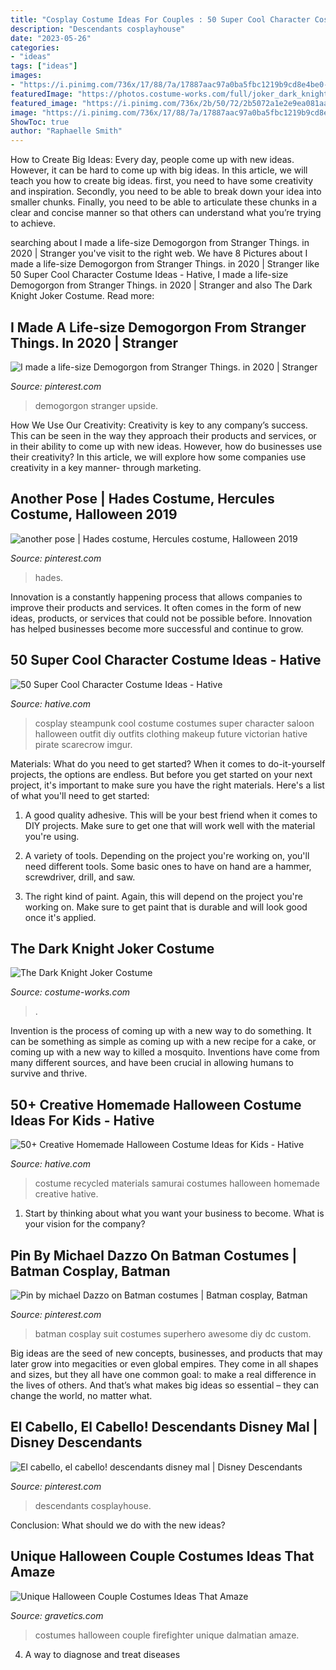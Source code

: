 ```yaml
---
title: "Cosplay Costume Ideas For Couples : 50 Super Cool Character Costume Ideas"
description: "Descendants cosplayhouse"
date: "2023-05-26"
categories:
- "ideas"
tags: ["ideas"]
images:
- "https://i.pinimg.com/736x/17/88/7a/17887aac97a0ba5fbc1219b9cd8e4be0--hades.jpg"
featuredImage: "https://photos.costume-works.com/full/joker_dark_knight.jpg"
featured_image: "https://i.pinimg.com/736x/2b/50/72/2b5072a1e2e9ea081aa8fa9f5f7da2c6.jpg"
image: "https://i.pinimg.com/736x/17/88/7a/17887aac97a0ba5fbc1219b9cd8e4be0--hades.jpg"
ShowToc: true
author: "Raphaelle Smith"
---
```



How to Create Big Ideas:
Every day, people come up with new ideas. However, it can be hard to come up with big ideas. In this article, we will teach you how to create big ideas. first, you need to have some creativity and inspiration. Secondly, you need to be able to break down your idea into smaller chunks. Finally, you need to be able to articulate these chunks in a clear and concise manner so that others can understand what you’re trying to achieve.

	

		
searching about I made a life-size Demogorgon from Stranger Things. in 2020 | Stranger you've visit to the right web. We have 8 Pictures about I made a life-size Demogorgon from Stranger Things. in 2020 | Stranger like 50 Super Cool Character Costume Ideas - Hative, I made a life-size Demogorgon from Stranger Things. in 2020 | Stranger and also The Dark Knight Joker Costume. Read more:
		
    
## I Made A Life-size Demogorgon From Stranger Things. In 2020 | Stranger

<img loading=lazy src="https://i.pinimg.com/736x/e4/c9/ce/e4c9cef4e2cd363b36bf3d2bab082b7d.jpg" onerror="this.onerror=null;this.src='https://tse2.mm.bing.net/th?id=OIP.wy3rfqmAF0JaCQigLxpVDgHaJ3&amp;pid=15.1';" alt="I made a life-size Demogorgon from Stranger Things. in 2020 | Stranger">

_Source: pinterest.com_

>demogorgon stranger upside. 

	

How We Use Our Creativity:
Creativity is key to any company’s success. This can be seen in the way they approach their products and services, or in their ability to come up with new ideas. However, how do businesses use their creativity? In this article, we will explore how some companies use creativity in a key manner- through marketing.

    
## Another Pose | Hades Costume, Hercules Costume, Halloween 2019

<img loading=lazy src="https://i.pinimg.com/736x/17/88/7a/17887aac97a0ba5fbc1219b9cd8e4be0--hades.jpg" onerror="this.onerror=null;this.src='https://tse3.mm.bing.net/th?id=OIP.hYSgugcpLcEZyNdCclbANgHaLI&amp;pid=15.1';" alt="another pose | Hades costume, Hercules costume, Halloween 2019">

_Source: pinterest.com_

>hades. 

	

Innovation is a constantly happening process that allows companies to improve their products and services. It often comes in the form of new ideas, products, or services that could not be possible before. Innovation has helped businesses become more successful and continue to grow.

    
## 50 Super Cool Character Costume Ideas - Hative

<img loading=lazy src="https://hative.com/wp-content/uploads/2014/10/super-cool-costume-ideas/14-saloon-girl-costume.jpg" onerror="this.onerror=null;this.src='https://tse1.mm.bing.net/th?id=OIP.AHrSzGtDCcYm-TvFSdASjgHaMq&amp;pid=15.1';" alt="50 Super Cool Character Costume Ideas - Hative">

_Source: hative.com_

>cosplay steampunk cool costume costumes super character saloon halloween outfit diy outfits clothing makeup future victorian hative pirate scarecrow imgur. 

	

Materials: What do you need to get started?
When it comes to do-it-yourself projects, the options are endless. But before you get started on your next project, it's important to make sure you have the right materials. Here's a list of what you'll need to get started:
1. A good quality adhesive. This will be your best friend when it comes to DIY projects. Make sure to get one that will work well with the material you're using.

2. A variety of tools. Depending on the project you're working on, you'll need different tools. Some basic ones to have on hand are a hammer, screwdriver, drill, and saw.

3. The right kind of paint. Again, this will depend on the project you're working on. Make sure to get paint that is durable and will look good once it's applied.


    
## The Dark Knight Joker Costume

<img loading=lazy src="https://photos.costume-works.com/full/joker_dark_knight.jpg" onerror="this.onerror=null;this.src='https://tse2.mm.bing.net/th?id=OIP.8OV6qG5lRudiZX1aw6DyiwHaNJ&amp;pid=15.1';" alt="The Dark Knight Joker Costume">

_Source: costume-works.com_

>. 

	

Invention is the process of coming up with a new way to do something. It can be something as simple as coming up with a new recipe for a cake, or coming up with a new way to killed a mosquito. Inventions have come from many different sources, and have been crucial in allowing humans to survive and thrive.

    
## 50+ Creative Homemade Halloween Costume Ideas For Kids - Hative

<img loading=lazy src="https://hative.com/wp-content/uploads/2014/03/costumes-for-kids/7-samurai-costume-recycled-materials.jpg" onerror="this.onerror=null;this.src='https://tse4.mm.bing.net/th?id=OIP.T9incGuH0nDaKpt7Wb_hHgHaJ4&amp;pid=15.1';" alt="50+ Creative Homemade Halloween Costume Ideas for Kids - Hative">

_Source: hative.com_

>costume recycled materials samurai costumes halloween homemade creative hative. 

	

1) Start by thinking about what you want your business to become. What is your vision for the company?

    
## Pin By Michael Dazzo On Batman Costumes | Batman Cosplay, Batman

<img loading=lazy src="https://i.pinimg.com/736x/2b/50/72/2b5072a1e2e9ea081aa8fa9f5f7da2c6.jpg" onerror="this.onerror=null;this.src='https://tse3.mm.bing.net/th?id=OIP.V80fGprWN-upcW3DdtPO-gHaJ4&amp;pid=15.1';" alt="Pin by michael Dazzo on Batman costumes | Batman cosplay, Batman">

_Source: pinterest.com_

>batman cosplay suit costumes superhero awesome diy dc custom. 

	

Big ideas are the seed of new concepts, businesses, and products that may later grow into megacities or even global empires. They come in all shapes and sizes, but they all have one common goal: to make a real difference in the lives of others. And that’s what makes big ideas so essential – they can change the world, no matter what.

    
## El Cabello, El Cabello! Descendants Disney Mal | Disney Descendants

<img loading=lazy src="https://i.pinimg.com/736x/14/34/50/1434507b7b477a33ecb0b86650c10980.jpg" onerror="this.onerror=null;this.src='https://tse2.mm.bing.net/th?id=OIP._v2aNyhXpVoKgRDRmk5ytwAAAA&amp;pid=15.1';" alt="El cabello, el cabello! descendants disney mal | Disney Descendants">

_Source: pinterest.com_

>descendants cosplayhouse. 

	

Conclusion: What should we do with the new ideas?
 

    
## Unique Halloween Couple Costumes Ideas That Amaze

<img loading=lazy src="https://www.gravetics.com/wp-content/uploads/2017/07/Dalmatian-Firefighter.jpg" onerror="this.onerror=null;this.src='https://tse2.mm.bing.net/th?id=OIP.2GyKmF6GvnY-WS6n4MIymwHaJ4&amp;pid=15.1';" alt="Unique Halloween Couple Costumes Ideas That Amaze">

_Source: gravetics.com_

>costumes halloween couple firefighter unique dalmatian amaze. 

	

4. A way to diagnose and treat diseases 

